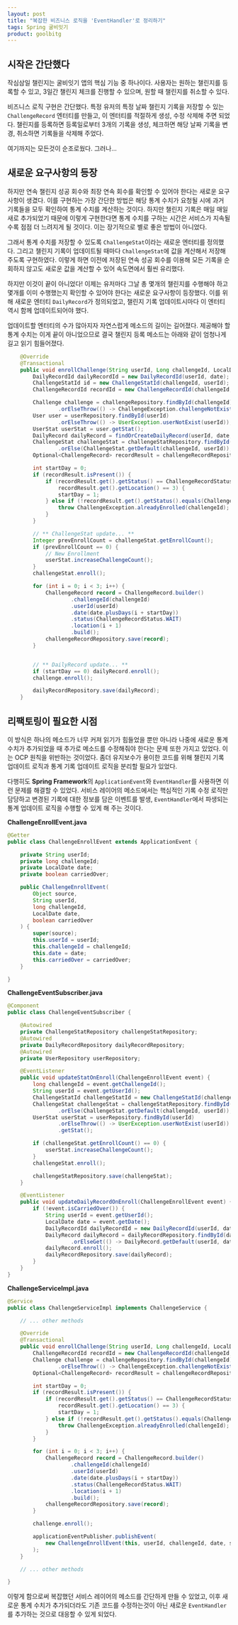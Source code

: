 ```yaml
---
layout: post
title: "복잡한 비즈니스 로직을 'EventHandler'로 정리하기"
tags: Spring 굴비잇기
product: goolbitg
---
```


## 시작은 간단했다

작심삼일 챌린지는 굴비잇기 앱의 핵심 기능 중 하나이다. 사용자는 원하는 챌린지를
등록할 수 있고, 3일간 챌린지 체크를 진행할 수 있으며, 원할 때 챌린지를 취소할 수
있다.

비즈니스 로직 구현은 간단했다. 특정 유저의 특정 날짜 챌린지 기록을 저장할 수
있는 `ChallengeRecord` 엔터티를 만들고, 이 엔터티를 적절하게 생성, 수정 삭제해 
주면 되었다. 챌린지를 등록하면 등록일로부터 3개의 기록을 생성, 체크하면 해당
날짜 기록을 변경, 취소하면 기록들을 삭제해 주었다.

여기까지는 모든것이 순조로웠다. 그러나...


## 새로운 요구사항의 등장

하지만 연속 챌린지 성공 회수와 최장 연속 회수를 확인할 수 있어야 한다는 새로운
요구사항이 생겼다. 이를 구현하는 가장 간단한 방법은 해당 통계 수치가 요청될 시에
과거 기록들을 모두 확인하여 통계 수치를 계산하는 것이다. 하지만 챌린지 기록은
매일 매일 새로 추가되었기 때문에 이렇게 구현한다면 통계 수치를 구하는 시간은
서비스가 지속될수록 점점 더 느려지게 될 것이다. 이는 장기적으로 별로 좋은 방법이
아니었다.

그래서 통계 수치를 저장할 수 있도록 `ChallengeStat`이라는 새로운 엔터티를
정의했다. 그리고 챌린지 기록이 업데이트될 때마다 `ChallengeStat`에 값을 계산해서
저장해주도록 구현하였다. 이렇게 하면 이전에 저장된 연속 성공 회수를 이용해 모든
기록을 순회하지 않고도 새로운 값을 계산할 수 있어 속도면에서 훨씬 유리했다.

하지만 이것이 끝이 아니었다! 이제는 유저마다 그날 총 몇개의 챌린지를 수행해야
하고 몇개를 이미 수행했는지 확인할 수 있어야 한다는 새로운 요구사항이 등장했다.
이를 위해 새로운 엔터티 `DailyRecord`가 정의되었고, 챌린지 기록 업데이트시마다
이 엔터티 역시 함께 업데이트되어야 했다.

업데이트할 엔터티의 수가 많아지자 자연스럽게 메소드의 길이는 길어졌다. 제공해야
할 통계 수치는 이게 끝이 아니었으므로 결국 챌린지 등록 메소드는 아래와 같이
엄청나게 길고 읽기 힘들어졌다.

```java
    @Override
    @Transactional
    public void enrollChallenge(String userId, Long challengeId, LocalDate date) {
        DailyRecordId dailyRecordId = new DailyRecordId(userId, date);
        ChallengeStatId id = new ChallengeStatId(challengeId, userId);
        ChallengeRecordId recordId = new ChallengeRecordId(challengeId, userId, date);

        Challenge challenge = challengeRepository.findById(challengeId)
                .orElseThrow(() -> ChallengeException.challengeNotExist(challengeId));
        User user = userRepository.findById(userId)
                .orElseThrow(() -> UserException.userNotExist(userId));
        UserStat userStat = user.getStat();
        DailyRecord dailyRecord = findOrCreateDailyRecord(userId, date, dailyRecordId);
        ChallengeStat challengeStat = challengeStatRepository.findById(id)
                .orElse(ChallengeStat.getDefault(challengeId, userId));
        Optional<ChallengeRecord> recordResult = challengeRecordRepository.findById(recordId);

        int startDay = 0;
        if (recordResult.isPresent()) {
            if (recordResult.get().getStatus() == ChallengeRecordStatus.SUCCESS &&
                recordResult.get().getLocation() == 3) {
                startDay = 1;
            } else if (!recordResult.get().getStatus().equals(ChallengeRecordStatus.FAIL)) {
                throw ChallengeException.alreadyEnrolled(challengeId);
            }
        }

        // ** ChallengeStat update... **
        Integer prevEnrollCount = challengeStat.getEnrollCount();
        if (prevEnrollCount == 0) {
            // New Enrollment
            userStat.increaseChallengeCount();
        }
        challengeStat.enroll();

        for (int i = 0; i < 3; i++) {
            ChallengeRecord record = ChallengeRecord.builder()
                    .challengeId(challengeId)
                    .userId(userId)
                    .date(date.plusDays(i + startDay))
                    .status(ChallengeRecordStatus.WAIT)
                    .location(i + 1)
                    .build();
            challengeRecordRepository.save(record);
        }


        // ** DailyRecord update... **
        if (startDay == 0) dailyRecord.enroll();
        challenge.enroll();

        dailyRecordRepository.save(dailyRecord);
    }
```

## 리팩토링이 필요한 시점

이 방식은 하나의 메소드가 너무 커져 읽기가 힘들었을 뿐만 아니라 나중에 새로운
통계 수치가 추가되었을 때 추가로 메소드를 수정해줘야 한다는 문제 또한 가지고
있었다. 이는 OCP 원칙을 위반하는 것이었다. 좀더 유지보수가 용이한 코드를 위해 
챌린지 기록 업데이트 로직과 통계 기록 업데이트 로직을 분리할 필요가 있었다.

다행히도 **Spring Framework**의 `ApplicationEvent`와 `EventHandler`를 사용하면 이런 문제를
해결할 수 있었다. 서비스 레이어의 메소드에서는 핵심적인 기록 수정 로직만
담당하고 변경된 기록에 대한 정보를 담은 이벤트를 발생, `EventHandler`에서
파생되는 통계 업데이트 로직을 수행할 수 있게 해 주는 것이다.

**ChallengeEnrollEvent.java**
```java
@Getter
public class ChallengeEnrollEvent extends ApplicationEvent {

    private String userId;
    private long challengeId;
    private LocalDate date;
    private boolean carriedOver;

    public ChallengeEnrollEvent(
        Object source,
        String userId,
        long challengeId,
        LocalDate date,
        boolean carriedOver
    ) {
        super(source);
        this.userId = userId;
        this.challengeId = challengeId;
        this.date = date;
        this.carriedOver = carriedOver;
    }

}
```

**ChallengeEventSubscriber.java**
```java
@Component
public class ChallengeEventSubscriber {

    @Autowired
    private ChallengeStatRepository challengeStatRepository;
    @Autowired
    private DailyRecordRepository dailyRecordRepository;
    @Autowired
    private UserRepository userRepository;

    @EventListener
    public void updateStatOnEnroll(ChallengeEnrollEvent event) {
        long challengeId = event.getChallengeId();
        String userId = event.getUserId();
        ChallengeStatId challengeStatId = new ChallengeStatId(challengeId, userId);
        ChallengeStat challengeStat = challengeStatRepository.findById(challengeStatId)
                .orElse(ChallengeStat.getDefault(challengeId, userId));
        UserStat userStat = userRepository.findById(userId)
                .orElseThrow(() -> UserException.userNotExist(userId))
                .getStat();

        if (challengeStat.getEnrollCount() == 0) {
            userStat.increaseChallengeCount();
        }
        challengeStat.enroll();

        challengeStatRepository.save(challengeStat);
    }

    @EventListener
    public void updateDailyRecordOnEnroll(ChallengeEnrollEvent event) {
        if (!event.isCarriedOver()) {
            String userId = event.getUserId();
            LocalDate date = event.getDate();
            DailyRecordId dailyRecordId = new DailyRecordId(userId, date);
            DailyRecord dailyRecord = dailyRecordRepository.findById(dailyRecordId)
                    .orElseGet(() -> DailyRecord.getDefault(userId, date));
            dailyRecord.enroll();
            dailyRecordRepository.save(dailyRecord);
        }
    }
}
```

**ChallengeServiceImpl.java**
```java
@Service
public class ChallengeServiceImpl implements ChallengeService {

    // ... other methods

    @Override
    @Transactional
    public void enrollChallenge(String userId, Long challengeId, LocalDate date) {
        ChallengeRecordId recordId = new ChallengeRecordId(challengeId, userId, date);
        Challenge challenge = challengeRepository.findById(challengeId)
                .orElseThrow(() -> ChallengeException.challengeNotExist(challengeId));
        Optional<ChallengeRecord> recordResult = challengeRecordRepository.findById(recordId);

        int startDay = 0;
        if (recordResult.isPresent()) {
            if (recordResult.get().getStatus() == ChallengeRecordStatus.SUCCESS &&
                recordResult.get().getLocation() == 3) {
                startDay = 1;
            } else if (!recordResult.get().getStatus().equals(ChallengeRecordStatus.FAIL)) {
                throw ChallengeException.alreadyEnrolled(challengeId);
            }
        }

        for (int i = 0; i < 3; i++) {
            ChallengeRecord record = ChallengeRecord.builder()
                    .challengeId(challengeId)
                    .userId(userId)
                    .date(date.plusDays(i + startDay))
                    .status(ChallengeRecordStatus.WAIT)
                    .location(i + 1)
                    .build();
            challengeRecordRepository.save(record);
        }

        challenge.enroll();

        applicationEventPublisher.publishEvent(
            new ChallengeEnrollEvent(this, userId, challengeId, date, startDay == 1)
        );
    }

    // ... other methods

}
```

이렇게 함으로써 복잡했던 서비스 레이어의 메소드를 간단하게 만들 수 있었고, 이후
새로운 통계 수치가 추가되더라도 기존 코드를 수정하는것이 아닌 새로운
`EventHandler`를 추가하는 것으로 대응할 수 있게 되었다.
